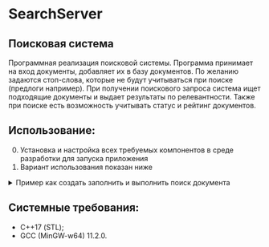 # SearchServer
## Поисковая система  
Программная реализация поисковой системы. Программа принимает на вход документы, добавляет их в базу документов. По желанию задаются стоп-слова, которые не будут учитываться при поиске (предлоги например).
При получении поискового запроса система ищет подходящие документы и выдает результаты по релевантности. Также при поиске есть возможность учитывать статус и рейтинг
документов. 

## Использование:
0. Установка и настройка всех требуемых компонентов в среде разработки для запуска приложения
1. Вариант использования показан ниже
<details><summary>Пример как создать заполнить и выполнить поиск документа</summary>
    
~~~
int main() {
    // Создать поисковую систему в конструктор можно передать стоп слова
    SearchServer search_server("and in at"s);
    // Наполнить ее документами. Возможные параметры документа: id, сам документ, статус документа, рейтинг 
    search_server.AddDocument(1, "curly cat curly tail"s, DocumentStatus::ACTUAL, {7, 2, 7});
    search_server.AddDocument(2, "curly dog and fancy collar"s, DocumentStatus::ACTUAL, {1, 2, 3});
    search_server.AddDocument(3, "big cat fancy collar "s, DocumentStatus::ACTUAL, {1, 2, 8});
    search_server.AddDocument(4, "big dog sparrow Eugene"s, DocumentStatus::ACTUAL, {1, 3, 2});
    search_server.AddDocument(5, "big dog sparrow Vasiliy"s, DocumentStatus::ACTUAL, {1, 1, 1});
    // Запрос на поис в документах, результат в std::cout
    FindTopDocuments(search_server, "big dog"s);
    return 0;
}
~~~
</details>

## Cистемные требования:
- С++17 (STL);
- GCC (MinGW-w64) 11.2.0.
